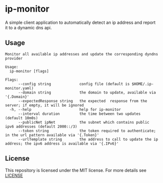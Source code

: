 # ip-monitor

A simple client application to automatically detect an ip address and report it to a dynamic dns api.

## Usage

```
Monitor all available ip addresses and update the corresponding dyndns provider

Usage:
  ip-monitor [flags]

Flags:
      --config string             config file (default is $HOME/.ip-monitor.yaml)
      --domain string             the domain to update, available via '{.Domain}'
      --expectedResponse string   the expected  response from the server; if empty, it will be ignored
  -h, --help                      help for ip-monitor
      --interval duration         the time between two updates (default 10m0s)
      --publicNet ipNet           the subnet which contains public ipv6 addresses (default 2000::/3)
      --token string              the token required to authenticate; in the url pattern available via '{.Token}'
      --urlTemplate string        the address to call to update the ip address; the ipv6 address is available via '{.IPv6}'
```

## License

This repository is licensed under the MIT license. For more details see [LICENSE](LICENSE)
